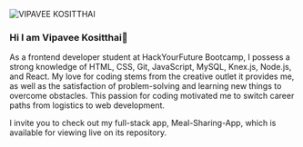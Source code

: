 ![VIPAVEE KOSITTHAI](https://user-images.githubusercontent.com/94117213/233215295-89862824-f0c8-4378-b612-b3dde72630b1.png)

### Hi I am Vipavee Kositthai👋

As a frontend developer student at HackYourFuture Bootcamp, I possess a strong knowledge of HTML, CSS, Git, JavaScript, MySQL, Knex.js, Node.js, and React. My love for coding stems from the creative outlet it provides me, as well as the satisfaction of problem-solving and learning new things to overcome obstacles. This passion for coding motivated me to switch career paths from logistics to web development.

I invite you to check out my full-stack app, Meal-Sharing-App, which is available for viewing live on its repository.

